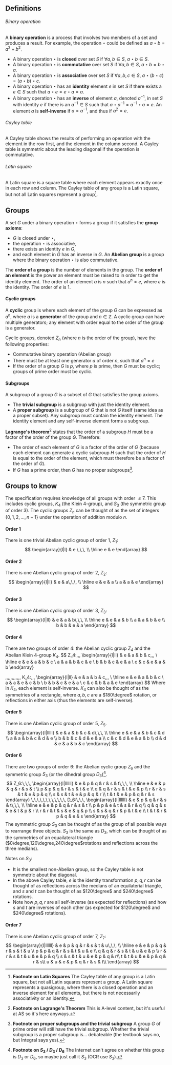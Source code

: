 ## Definitions
###### Binary operation
A **binary operation** is a process that involves two members of a set and produces a result. For example, the operation $\star$ could be defined as $a \star b = a^2 + b^2$.
- A binary operation $\star$ is **closed** over set $S$ if $\forall a, b \in S$, $a \star b \in S$.
- A binary operation $\star$ is **commutative** over set $S$ if $\forall a, b \in S$, $a \star b  = b \star a$.
- A binary operation $\star$ is **associative** over set $S$ if $\forall a, b, c \in S$, $a \star (b \star c) = (a \star b) \star c$.
- A binary operation $\star$ has an **identity** element $e$ in set $S$ if there exists a $e \in S$ such that $a \star e = e \star a = a$.
- A binary operation $\star$ has an **inverse** of element $a$, denoted $a^{-1}$, in set $S$ with identity $e$ if there is an $a^{-1} \in S$ such that $a \star a^{-1} = a^{-1} \star a = e$. An element $a$ is **self-inverse** if $a = a^{-1}$, and thus if $a^2 = e$.
###### Cayley table
A Cayley table shows the results of performing an operation with the element in the row first, and the element in the column second. A Cayley table is symmetric about the leading diagonal if the operation is commutative.
###### Latin square
A Latin square is a square table where each element appears exactly once in each row and column. The Cayley table of any group is a Latin square, but not all Latin squares represent a group[^1].

## Groups
A set $G$ under a binary operation $\star$ forms a group if it satisfies the **group axioms**:
- $G$ is closed under $\star$,
- the operation $\star$ is associative, 
- there exists an identity $e$ in $G$,
- and each element in $G$ has an inverse in $G$.
An **Abelian group** is a group where the binary operation $\star$ is also commutative.

The **order of a group** is the number of elements in the group.
The **order of an element** is the power an element must be raised to in order to get the identity element. The order of an element $a$ is $n$ such that $a^n = e$, where $e$ is the identity. The order of $e$ is 1.

#### Cyclic groups
A **cyclic** group is where each element of the group $G$ can be expressed as $a^n$, where $a$ is a **generator** of the group and $n\in\mathbb{Z}$. A cyclic group can have multiple generators; any element with order equal to the order of the group is a generator.

Cyclic groups, denoted $Z_n$ (where $n$ is the order of the group), have the following properties:
- Commutative binary operation (Abelian group)
- There must be at least one generator $a$ of order $n$, such that $a^n=e$
- If the order of a group $G$ is $p$, where $p$ is prime, then $G$ must be cyclic; groups of prime order must be cyclic.

#### Subgroups
A subgroup of a group $G$ is a subset of $G$ that satisfies the group axioms.
- The **trivial subgroup** is a subgroup with just the identity element.
- A **proper subgroup** is a subgroup of $G$ that is not $G$ itself (same idea as a proper subset).
Any subgroup must contain the identity element. The identity element and any self-inverse element forms a subgroup.

**Lagrange's theorem**[^2] states that the order of a subgroup $H$ must be a factor of the order of the group $G$. Therefore:
- The order of each element of $G$ is a factor of the order of $G$ (because each element can generate a cyclic subgroup $H$ such that the order of $H$ is equal to the order of the element, which must therefore be a factor of the order of $G$).
- If $G$ has a prime order, then $G$ has no proper subgroups[^3].

## Groups to know
The specification requires knowledge of all groups with order $\le 7$. This includes cyclic groups, $K_{4}$ (the Klein 4-group), and $S_{3}$ (the symmetric group of order 3). The cyclic groups $Z_{n}$ can be thought of as the set of integers $\{0,1,2,\dots,n-1\}$ under the operation of addition modulo $n$.
#### Order 1
There is one trivial Abelian cyclic group of order 1, $Z_1$:
$$
\begin{array}{l|l}
    & e \,\,\, \\
    \hline
    e & e
\end{array}
$$
#### Order 2
There is one Abelian cyclic group of order 2, $Z_2$:
$$
\begin{array}{l|ll}
    & e & a\,\,\,  \\
    \hline
    e & e & a \\
    a & a & e
\end{array}
$$
#### Order 3
There is one Abelian cyclic group of order 3, $Z_3$:
$$
\begin{array}{l|ll}
    & e & a & b\,\,\,  \\
    \hline
    e & e & a & b \\
    a & a & b & e \\
    b & b & e & a
\end{array}
$$
#### Order 4
There are two groups of order 4: the Abelian cyclic group $Z_4$ and the Abelian Klein 4-group $K_4$.
$$
Z_4:\,\,\,
\begin{array}{l|ll}
    & e & a & b & c\,\,\,  \\
    \hline
    e & e & a & b & c \\
    a & a & b & c & e \\
    b & b & c & e & a \\
    c & c & e & a & b
\end{array}

\,\,\,\,\,\,\,\,\,\,\,\,
K_4:\,\,\,
\begin{array}{l|ll}
    & e & a & b & c\,\,\,  \\
    \hline
    e & e & a & b & c \\
    a & a & e & c & b \\
    b & b & c & e & a \\
    c & c & b & a & e
\end{array}
$$
Where in $K_{4}$, each element is self-inverse. $K_{4}$ can also be thought of as the symmetries of a rectangle, where $a,b,c$ are a $180\degree$ rotation, or reflections in either axis (thus the elements are self-inverse).
#### Order 5
There is one Abelian cyclic group of order 5, $Z_5$.
$$
\begin{array}{l|lllll}
    & e   & a   & b & c  & d\,\,\, \\
    \hline
    e & e & a & b & c & d \\
    a & a & b & c & d & e \\
    b & b & c & d & e & a \\
    c & c & d & e & a & b \\
    d & d & e & a & b & c
\end{array}
$$
#### Order 6
There are two groups of order 6: the Abelian cyclic group $Z_6$ and the symmetric group $S_3$ (or the dihedral group $D_3$)[^4].
$$
Z_6:\,\,\,
\begin{array}{l|llllll}
    & e & p & q & r & s & t\,\,\, \\
    \hline
    e & e & p & q & r & s & t \\
    p & p & q & r & s & t & e \\
    q & q & r & s & t & e & p \\
    r & r & s & t & e & p & q \\
    s & s & t & e & p & q & r \\
    t & t & e & p & q & r & s
\end{array}
\,\,\,\,\,\,\,\,\,\,\,\,
D_6:\,\,\,
\begin{array}{l|llllll}
    & e & p & q & r & s & t\,\,\, \\
    \hline
    e & e & p & q & r & s & t \\
    p & p & e & t & s & r & q \\
    q & q & s & e & t & p & r \\
    r & r & t & s & e & q & p \\
    s & s & q & r & p & t & e \\
    t & t & r & p & q & e & s
\end{array}
$$
The symmetric group $S_{3}$ can be thought of as the group of all possible ways to rearrange three objects. $S_{3}$ is the same as $D_{3}$, which can be thought of as the symmetries of an equailateral triangle ($0\degree,120\degree,240\degree$rotations and reflections across the three medians).

Notes on $S_{3}$:
- It is the smallest non-Abelian group, so the Cayley table is not symmetric about the diagonal.
- In the above Cayley table, $e$ is the identity transformation $p,q,r$ can be thought of as reflections across the medians of an equilaterial triangle, and $s$ and $t$ can be thought of as $120\degree$ and $240\degree$ rotations.
- Note how $p,q,r$ are all self-inverse (as expected for reflections) and how $s$ and $t$ are inverses of each other (as expected for $120\degree$ and $240\degree$ rotations).
 
#### Order 7
There is one Abelian cyclic group of order 7, $Z_7$:
$$
\begin{array}{l|llllll}
    & e & p & q & r & s & t & u\,\,\, \\
    \hline
    e & e & p & q & r & s & t & u \\
    p & p & q & r & s & t & u & e \\
    q & q & r & s & t & u & e & p \\
    r & r & s & t & u & e & p & q \\
    s & s & t & u & e & p & q & r\\
    t & t & u & e & p & q & r & s\\
    u & u & e & p & q & r & s & t\\
\end{array}
$$

[^1]: **Footnote on Latin Squares**
	The Cayley table of any group is a Latin square, but not all Latin squares represent a group. A Latin square represents a quasigroup, where there is a closed operation and an inverse element for all elements, but there is not necessarily associativity or an identity.

[^2]: **Footnote on Lagrange's Theorem**
	This is A-level content, but it's useful at AS so it's here anyways.

[^3]: **Footnote on proper subgroups and the trivial subgroup**
	A group $G$ of prime order will still have the trivial subgroup. Whether the trivial subgroup is a proper subgroup is... debateable (the textbook says no, but Integral says yes).

[^4]: **Footnote on $S_{3}$ / $D_{3}$ / $D_{6}$**
	The Internet can't agree on whether this group is $D_{3}$ or $D_{6}$, so maybe just call it $S_{3}$ (OCR use $S_{3}$).
